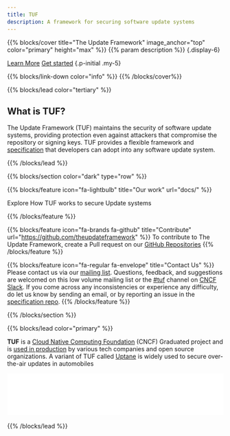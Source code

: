 ```yaml
---
title: TUF
description: A framework for securing software update systems
---
```


{{% blocks/cover title="The Update Framework" image_anchor="top" color="primary" height="max" %}}
{{% param description %}}
{.display-6}

<a class="btn btn-lg btn-primary me-3" href="docs/">Learn More</a>
<a class="btn btn-lg btn-secondary" href="docs/get-started/">Get started</a>
{.p-initial .my-5}

{{% blocks/link-down color="info" %}}
{{% /blocks/cover%}}

{{% blocks/lead color="tertiary" %}}

## What is TUF?


The Update Framework (TUF) maintains the security of software update systems, providing protection even against attackers that compromise the repository or signing keys. TUF provides a flexible framework and [specification](https://theupdateframework.github.io/specification/latest/) that developers can adopt into any software update system.


{{% /blocks/lead %}}

{{% blocks/section color="dark" type="row" %}}

{{% blocks/feature icon="fa-lightbulb" title="Our work" url="docs/" %}}

Explore How TUF works to secure Update systems


{{% /blocks/feature %}}


{{% blocks/feature icon="fa-brands fa-github" title="Contribute" url="https://github.com/theupdateframework" %}}
To contribute to The Update Framework, create a Pull request on our [GitHub Repositories](https://github.com/theupdateframework)
{{% /blocks/feature %}}


{{% blocks/feature icon="fa-regular fa-envelope" title="Contact Us" %}}
Please contact us via our [mailing
list](https://groups.google.com/forum/?fromgroups#!forum/theupdateframework).
Questions, feedback, and suggestions are welcomed on this low volume mailing
list or the [#tuf](https://cloud-native.slack.com/archives/C8NMD3QJ3) channel
on [CNCF Slack](https://slack.cncf.io/). If you come across any inconsistencies or experience any
difficulty, do let us know by sending an email, or by reporting an issue in
the [specification
 repo](https://github.com/theupdateframework/specification/issues).
{{% /blocks/feature %}}

{{% /blocks/section %}}


{{% blocks/lead color="primary" %}}


**TUF** is a [Cloud Native Computing Foundation](https://www.cncf.io) (CNCF) Graduated project and is [used in production](docs/adoptions) by various tech companies and open source organizations. A variant of TUF called [Uptane](https://uptane.github.io/) is widely used to secure over-the-air updates in automobiles

[![CNCF logo][]][cncf]

[cncf]: https://cncf.io
[cncf logo]: static/img/cncf-white.svg
[incubating]: https://www.cncf.io/projects/


{{% /blocks/lead %}}


